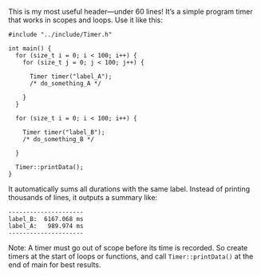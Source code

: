 This is my most useful header—under 60 lines! It’s a simple program timer that works in scopes and loops. Use it like this:
```
#include "../include/Timer.h"

int main() {
  for (size_t i = 0; i < 100; i++) {
    for (size_t j = 0; j < 100; j++) {

      Timer timer("label_A");
      /* do_something_A */

    }
  }

  for (size_t i = 0; i < 100; i++) {

    Timer timer("label_B");
    /* do_something_B */

  }

  Timer::printData();
}
```

It automatically sums all durations with the same label. Instead of printing thousands of lines, it outputs a summary like:
```
---------------------
label_B:  6167.068 ms
label_A:   989.974 ms
---------------------
```

Note: A timer must go out of scope before its time is recorded. So create timers at the start of loops or functions, and call `Timer::printData()` at the end of main for best results.
